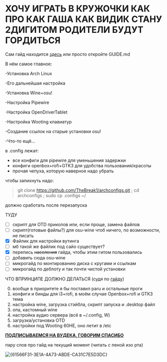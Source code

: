 # **ХОЧУ ИГРАТЬ В КРУЖОЧКИ КАК ПРО КАК ГАША КАК ВИДИК СТАНУ 2ДИГИТОМ РОДИТЕЛИ БУДУТ ГОРДИТЬСЯ**

Сам гайд находится [здесь](https://github.com/TheBreak1/archconfigs/blob/main/guide/GUIDE.md#%D1%83%D1%81%D1%82%D0%B0%D0%BD%D0%BE%D0%B2%D0%BA%D0%B0-%D0%B8-%D0%BD%D0%B0%D1%81%D1%82%D1%80%D0%BE%D0%B9%D0%BA%D0%B0-arch-linux-%D0%B4%D0%BB%D1%8F-%D0%BD%D0%B0%D0%B8%D0%BB%D1%83%D1%87%D1%88%D0%B5%D0%B9-%D1%80%D0%B0%D0%B1%D0%BE%D1%82%D1%8B-osu-%D1%8F%D0%BD%D0%B2-2025-%D0%B4%D0%BB%D1%8F-%D1%81%D0%B0%D0%BC%D1%8B%D1%85-%D0%BC%D0%B0%D0%BB%D0%B5%D0%BD%D1%8C%D0%BA%D0%B8%D1%85) или просто откройте GUIDE.md

В нём самое главное:

  -Установка Arch Linux

  -Его дальнейшая настройка
  
  -Установка Wine+osu!
  
  -Настройка Pipewire
  
  -Настройка OpenDriverTablet
  
  -Настройка Wooting клавиатур
  
  -Создание ссылок на старые установки osu!
  
  -Что-то ещё...



в .config лежат:
- все конфиги для pipewire для уменьшения задержки
- конфиги openbox+rofi+GTK3 для удобства пользования/красоты
- прочая чепуха, которую наверное надо убрать

чтобы запихнуть надо:
> git clone https://github.com/TheBreak1/archconfigs.git ; cd archconfigs ; sudo cp .configs ~/

должно сработать после перезапуска

ТУДУ
- [ ] скрипт для OTD приколов или, если проще, замена файлов
- [ ] скрипт(готовые файлы?) для osu-wine чтоб ничего, по возможности, не писать
- [X] Файлик для настройки вутинга
- [ ] мб такой же файлик под сайо существует?
- [X] перепись ~~населения~~ гайда, чтобы этим гитом пользовались
- [ ] добавить сюда osu-wine
- [ ] микрогайд по монтированию диска с кругами и ссылкам
- [ ] микрогайд по деблоту и так почти чистой установки

ЧТО ВПРИНЦИПЕ ДОЛЖНО ДЕЛАТЬСЯ (судя по [гайду](https://telegra.ph/osu-low-latency-guide-02-03))

0. вообще в приоритете я бы поставил paru и остальные проги
1.  конфиги и бинды для i3+rofi, в моём случае Openbox+rofi и GTK3 тема
2.  настройка wine, загрузка стэйбла, скрипт запуска и .desktop файл
3.  опа, кастомный wine
4.  настройка аудио сервера (всё в ~/.config, W)
5.  загрузка/установка OTD
6.  настройки под Wooting 60HE, оно летит в /etc

[**ПОДПИСЫВАЕМСЯ НА ВУДЕКА, ГОВОРИМ СПАСИБО**](https://t.me/vudekosu)

пару слов про гайд на текущий момент (читать с пеной изо рта)

![{61566F31-3E1A-4A73-ABDE-CA31C7E5D3DC}](https://github.com/user-attachments/assets/e0d55c88-7ac1-48a1-844e-2579f28a3dc6)

